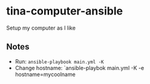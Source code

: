 # tina-computer-ansible

Setup my computer as I like

## Notes

- Run: `ansible-playbook main.yml -K`
- Change hostname: `ansible-playbok main.yml -K -e hostname=mycoolname
